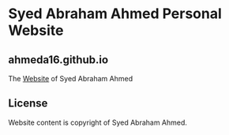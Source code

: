 # Syed Abraham Ahmed Personal Website
## ahmeda16.github.io
The [Website](https://ahmeda16.github.io) of Syed Abraham Ahmed

## License
Website content is copyright of Syed Abraham Ahmed.

